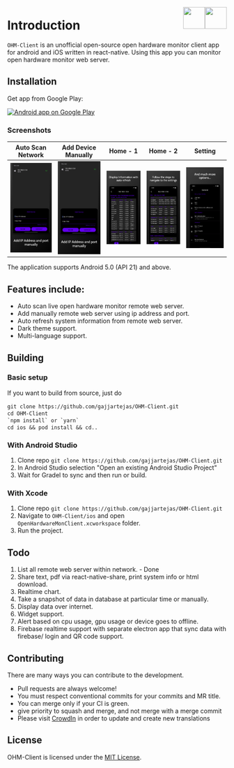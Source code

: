 [<img align="right" src="https://cdn.jsdelivr.net/npm/simple-icons@latest/icons/instagram.svg" width="50" height="50" />](http://www.instagram.com/gajjartejas)
[<img align="right" src="https://cdn.jsdelivr.net/npm/simple-icons@latest/icons/twitter.svg" width="50" height="50" />](http://www.twitter.com/gajjartejas)

# Introduction

`OHM-Client` is an unofficial open-source open hardware monitor client app for android and iOS written in react-native. Using this app you can monitor open hardware monitor web server.

## Installation

Get app from Google Play:

<a href="https://play.google.com/store/apps/details?id=com.tejasgajjar.ohmc">
  <img alt="Android app on Google Play" src="http://developer.android.com/images/brand/en_generic_rgb_wo_60.png" />
</a>

### Screenshots

|               Auto Scan Network               |                Add Device Manually                |                Home - 1                 |                Home - 2                 |                 Setting                  |
|:---------------------------------------------:|:-------------------------------------------------:|:---------------------------------------:|:---------------------------------------:|:----------------------------------------:|
| ![Accounts List](docs/images/v2.1/scan-2.png) | ![Transactions List](docs/images/v2.1/scan-2.png) | ![Reports](docs/images/v2.1/home-1.png) | ![Reports](docs/images/v2.1/home-2.png) | ![Reports](docs/images/v2.1/setting.png) |

The application supports Android 5.0 (API 21) and above.

## Features include:

- Auto scan live open hardware monitor remote web server.
- Add manually remote web server using ip address and port.
- Auto refresh system information from remote web server.
- Dark theme support.
- Multi-language support.

## Building

### Basic setup

If you want to build from source, just do

    git clone https://github.com/gajjartejas/OHM-Client.git
    cd OHM-Client
    `npm install` or `yarn`
    cd ios && pod install && cd..

### With Android Studio

1. Clone repo `git clone https://github.com/gajjartejas/OHM-Client.git`
2. In Android Studio selection "Open an existing Android Studio Project"
3. Wait for Gradel to sync and then run or build.

### With Xcode

1. Clone repo `git clone https://github.com/gajjartejas/OHM-Client.git`
2. Navigate to `OHM-Client/ios` and open `OpenHardwareMonClient.xcworkspace` folder.
3. Run the project.

## Todo

1. List all remote web server within network. - Done
2. Share text, pdf via react-native-share, print system info or html download.
3. Realtime chart.
4. Take a snapshot of data in database at particular time or manually.
5. Display data over internet.
6. Widget support.
7. Alert based on cpu usage, gpu usage or device goes to offline.
8. Firebase realtime support with separate electron app that sync data with firebase/ login and QR code support.

## Contributing

There are many ways you can contribute to the development.

- Pull requests are always welcome!
- You must respect conventional commits for your commits and MR title.
- You can merge only if your CI is green.
- give priority to squash and merge, and not merge with a merge commit
- Please visit [CrowdIn](https://crowdin.com/project/openhardwaremonitorclient) in order to update and create new translations

## License

OHM-Client is licensed under the [MIT License](https://github.com/gajjartejas/OHM-Client/blob/main/LICENSE).
